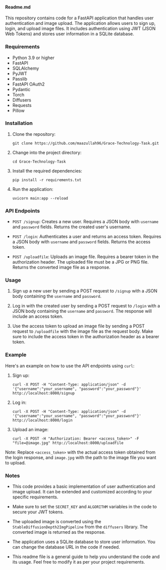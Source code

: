 #### Readme.md

This repository contains code for a FastAPI application that handles user authentication and image upload. The application allows users to sign up, login, and upload image files. It includes authentication using JWT (JSON Web Tokens) and stores user information in a SQLite database.

### Requirements
- Python 3.9 or higher
- FastAPI
- SQLAlchemy
- PyJWT
- Passlib
- FastAPI OAuth2
- Pydantic
- Torch
- Diffusers
- Requests
- Pillow

### Installation

1. Clone the repository:
   ```
   git clone https://github.com/maazullah96/Grace-Technology-Task.git
   ```

2. Change into the project directory:
   ```
   cd Grace-Technology-Task
   ```

3. Install the required dependencies:
   ```
   pip install -r requirements.txt
   ```

4. Run the application:
   ```
   uvicorn main:app --reload
   ```

### API Endpoints

- `POST /signup`: Creates a new user. Requires a JSON body with `username` and `password` fields. Returns the created user's username.

- `POST /login`: Authenticates a user and returns an access token. Requires a JSON body with `username` and `password` fields. Returns the access token.

- `POST /uploadfile`: Uploads an image file. Requires a bearer token in the authorization header. The uploaded file must be a JPG or PNG file. Returns the converted image file as a response.

### Usage

1. Sign up a new user by sending a POST request to `/signup` with a JSON body containing the `username` and `password`.

2. Log in with the created user by sending a POST request to `/login` with a JSON body containing the `username` and `password`. The response will include an access token.

3. Use the access token to upload an image file by sending a POST request to `/uploadfile` with the image file as the request body. Make sure to include the access token in the authorization header as a bearer token.

### Example

Here's an example on how to use the API endpoints using `curl`:

1. Sign up:
   ```
   curl -X POST -H "Content-Type: application/json" -d '{"username":"your_username", "password":"your_password"}' http://localhost:8000/signup
   ```

2. Log in:
   ```
   curl -X POST -H "Content-Type: application/json" -d '{"username":"your_username", "password":"your_password"}' http://localhost:8000/login
   ```

3. Upload an image:
   ```
   curl -X POST -H "Authorization: Bearer <access_token>" -F "file=@image.jpg" http://localhost:8000/uploadfile
   ```

Note: Replace `<access_token>` with the actual access token obtained from the login response, and `image.jpg` with the path to the image file you want to upload.

### Notes

- This code provides a basic implementation of user authentication and image upload. It can be extended and customized according to your specific requirements.

- Make sure to set the `SECRET_KEY` and `ALGORITHM` variables in the code to secure your JWT tokens.

- The uploaded image is converted using the `StableDiffusionDepth2ImgPipeline` from the `diffusers` library. The converted image is returned as the response.

- The application uses a SQLite database to store user information. You can change the database URL in the code if needed.

- This readme file is a general guide to help you understand the code and its usage. Feel free to modify it as per your project requirements.

